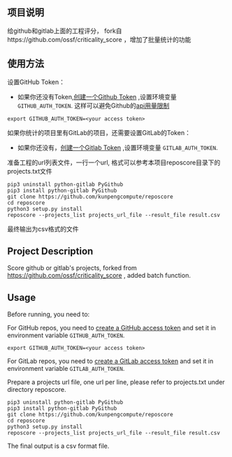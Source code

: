 ## 项目说明
给github和gitlab上面的工程评分， fork自https://github.com/ossf/criticality_score ，增加了批量统计的功能
## 使用方法
设置GitHub Token：
- 如果你还没有Token,[创建一个Github Token](https://docs.github.com/en/free-pro-team@latest/developers/apps/about-apps#personal-access-tokens)
,设置环境变量 `GITHUB_AUTH_TOKEN`.
这样可以避免Github的[api用量限制](https://developer.github.com/v3/#rate-limiting)

```shell
export GITHUB_AUTH_TOKEN=<your access token>
```
如果你统计的项目里有GitLab的项目，还需要设置GitLab的Token：
- 如果你还没有，[创建一个Gitlab Token](https://docs.gitlab.com/ee/user/profile/personal_access_tokens.html)
,设置环境变量 `GITLAB_AUTH_TOKEN`.

准备工程的url列表文件，一行一个url, 格式可以参考本项目reposcore目录下的projects.txt文件
```shell
pip3 uninstall python-gitlab PyGithub
pip3 install python-gitlab PyGithub
git clone https://github.com/kunpengcompute/reposcore
cd reposcore
python3 setup.py install
reposcore --projects_list projects_url_file --result_file result.csv
```
最终输出为csv格式的文件

## Project Description 
Score github or gitlab's projects, forked from https://github.com/ossf/criticality_score , added batch function.
## Usage
Before running, you need to:

For GitHub repos, you need to [create a GitHub access token](https://docs.github.com/en/free-pro-team@latest/developers/apps/about-apps#personal-access-tokens) and set it in environment variable `GITHUB_AUTH_TOKEN`. 
```shell
export GITHUB_AUTH_TOKEN=<your access token>
```
For GitLab repos, you need to [create a GitLab access token](https://docs.gitlab.com/ee/user/profile/personal_access_tokens.html) and set it in environment variable `GITLAB_AUTH_TOKEN`. 


Prepare a projects url file, one url per line, please refer to projects.txt under directory reposcore.
```shell
pip3 uninstall python-gitlab PyGithub
pip3 install python-gitlab PyGithub
git clone https://github.com/kunpengcompute/reposcore
cd reposcore
python3 setup.py install
reposcore --projects_list projects_url_file --result_file result.csv
```
The final output is a csv format file.
